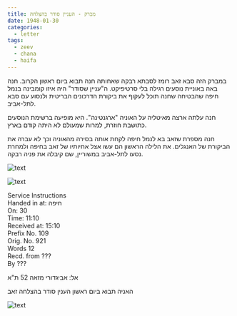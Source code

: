 ```yaml
---
title: מברק - העניין סודר בהצלחה
date: 1948-01-30
categories:
  - letter
tags:
  - zeev
  - chana
  - haifa
---
```


במברק הזה סבא זאב רומז לסבתא רבקה
שאחותה חנה תבוא ביום ראשון הקרוב.
חנה באה באוניית נוסעים רגילה בלי סרטיפיקט.
ה"עניין שסודר" היה איזו קומבינה בנמל חיפה
שהבטיחה שחנה תוכל לעקוף את ביקורת הדרכונים
הבריטית ולנסוע עם סבא לתל-אביב.

חנה
עלתה ארצה מאיטליה על האוניה "ארגנטינה".
היא מופיעה ברשימת הנוסעים כתושבת חוזרת, למרות שמעולם לא היתה קודם בארץ.

חנה מספרת שזאב בא לנמל חיפה לקחת אותה בסירה מהאוניה וכך לא עברה את הביקורת של האנגלים.
את הלילה הראשון הם עשו אצל אחיותיו של זאב בחיפה
ולמחרת נסעו לתל-אביב במשוריין, שם קיבלה את פניה רבקה.

![text](/pupko-papers/assets/images/1948-01-30-telegram.jpg)

![text](/pupko-papers/assets/images/1948-01-30-telegram-2.jpg)

Service Instructions  
Handed in at: חיפה  
On: 30  
Time: 11:10  
Received at: 15:10  
Prefix No. 109  
Orig. No. 921  
Words 12  
Recd. from ???  
By ???  

אל: אביגדורי מזאה 52 ת"א

האניה תבוא ביום ראשון הענין סודר בהצלחה זאב

![text](/pupko-papers/assets/images/1948-02-01-argentina.jpg)
